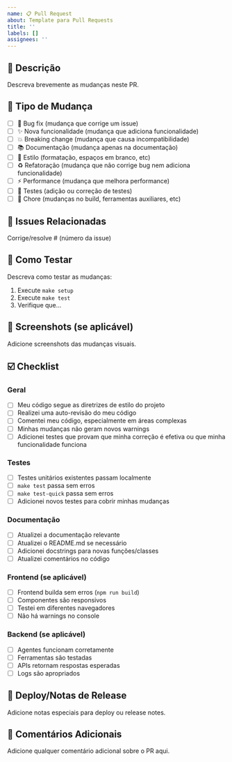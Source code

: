 ```yaml
---
name: 📋 Pull Request
about: Template para Pull Requests
title: ''
labels: []
assignees: ''
---
```


## 📝 Descrição

Descreva brevemente as mudanças neste PR.

## 🎯 Tipo de Mudança

- [ ] 🐛 Bug fix (mudança que corrige um issue)
- [ ] ✨ Nova funcionalidade (mudança que adiciona funcionalidade)
- [ ] 💥 Breaking change (mudança que causa incompatibilidade)
- [ ] 📚 Documentação (mudança apenas na documentação)
- [ ] 🎨 Estilo (formatação, espaços em branco, etc)
- [ ] ♻️ Refatoração (mudança que não corrige bug nem adiciona funcionalidade)
- [ ] ⚡ Performance (mudança que melhora performance)
- [ ] 🧪 Testes (adição ou correção de testes)
- [ ] 🔧 Chore (mudanças no build, ferramentas auxiliares, etc)

## 🔗 Issues Relacionadas

Corrige/resolve # (número da issue)

## 🧪 Como Testar

Descreva como testar as mudanças:

1. Execute `make setup`
2. Execute `make test`
3. Verifique que...

## 📸 Screenshots (se aplicável)

Adicione screenshots das mudanças visuais.

## ☑️ Checklist

### Geral

- [ ] Meu código segue as diretrizes de estilo do projeto
- [ ] Realizei uma auto-revisão do meu código
- [ ] Comentei meu código, especialmente em áreas complexas
- [ ] Minhas mudanças não geram novos warnings
- [ ] Adicionei testes que provam que minha correção é efetiva ou que minha funcionalidade funciona

### Testes

- [ ] Testes unitários existentes passam localmente
- [ ] `make test` passa sem erros
- [ ] `make test-quick` passa sem erros
- [ ] Adicionei novos testes para cobrir minhas mudanças

### Documentação

- [ ] Atualizei a documentação relevante
- [ ] Atualizei o README.md se necessário
- [ ] Adicionei docstrings para novas funções/classes
- [ ] Atualizei comentários no código

### Frontend (se aplicável)

- [ ] Frontend builda sem erros (`npm run build`)
- [ ] Componentes são responsivos
- [ ] Testei em diferentes navegadores
- [ ] Não há warnings no console

### Backend (se aplicável)

- [ ] Agentes funcionam corretamente
- [ ] Ferramentas são testadas
- [ ] APIs retornam respostas esperadas
- [ ] Logs são apropriados

## 🚀 Deploy/Notas de Release

Adicione notas especiais para deploy ou release notes.

## 💬 Comentários Adicionais

Adicione qualquer comentário adicional sobre o PR aqui.
